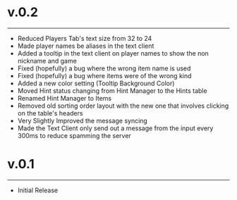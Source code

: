 # v.0.2

---
- Reduced Players Tab's text size from 32 to 24
- Made player names be aliases in the text client
- Added a tooltip in the text client on player names to show the non nickname and game
- Fixed (hopefully) a bug where the wrong item name is used
- Fixed (hopefully) a bug where items were of the wrong kind
- Added a new color setting (Tooltip Background Color)
- Moved Hint status changing from Hint Manager to the Hints table
- Renamed Hint Manager to Items
- Removed old sorting order layout with the new one that involves clicking on the table's headers
- Very Slightly Improved the message syncing
- Made the Text Client only send out a message from the input every 300ms to reduce spamming the server 

# v.0.1

---
- Initial Release